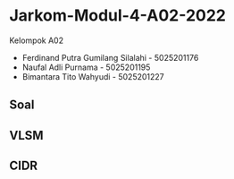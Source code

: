 # Jarkom-Modul-4-A02-2022
Kelompok A02
+ Ferdinand Putra Gumilang Silalahi - 5025201176
+ Naufal Adli Purnama - 5025201195
+ Bimantara Tito Wahyudi - 5025201227

## Soal

## VLSM

## CIDR
